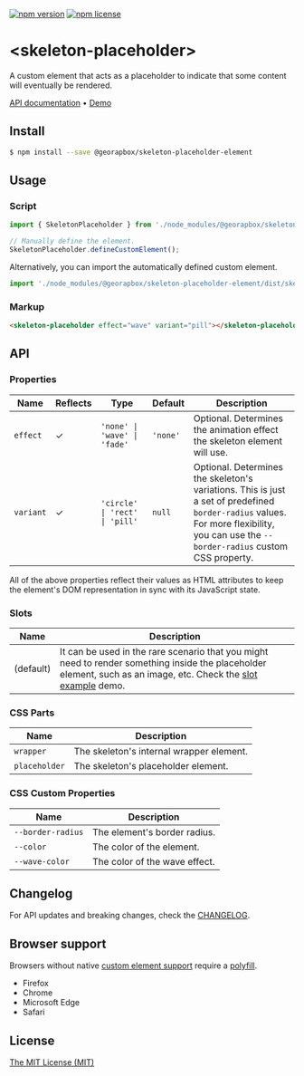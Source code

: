 [![npm version](https://img.shields.io/npm/v/@georapbox/skeleton-placeholder-element.svg)](https://www.npmjs.com/package/@georapbox/skeleton-placeholder-element)
[![npm license](https://img.shields.io/npm/l/@georapbox/skeleton-placeholder-element.svg)](https://www.npmjs.com/package/@georapbox/skeleton-placeholder-element)

[demo]: https://georapbox.github.io/skeleton-placeholder-element/
[support]: https://caniuse.com/#feat=custom-elementsv1
[polyfill]: https://github.com/webcomponents/polyfills/tree/master/packages/custom-elements
[license]: https://georapbox.mit-license.org/@2022
[changelog]: https://github.com/georapbox/skeleton-placeholder-element/blob/main/CHANGELOG.md

# &lt;skeleton-placeholder&gt;

A custom element that acts as a placeholder to indicate that some content will eventually be rendered.

[API documentation](#api) &bull; [Demo][demo]

## Install

```sh
$ npm install --save @georapbox/skeleton-placeholder-element
```

## Usage

### Script

```js
import { SkeletonPlaceholder } from './node_modules/@georapbox/skeleton-placeholder-element/dist/skeleton-placeholder.js';

// Manually define the element.
SkeletonPlaceholder.defineCustomElement();
```

Alternatively, you can import the automatically defined custom element.

```js
import './node_modules/@georapbox/skeleton-placeholder-element/dist/skeleton-placeholder-defined.js';
```

### Markup

```html
<skeleton-placeholder effect="wave" variant="pill"></skeleton-placeholder>
```

## API

### Properties
| Name | Reflects | Type | Default | Description |
| ---- | -------- | ---- | ------- | ----------- |
| `effect` | ✓ | `'none' \| 'wave' \| 'fade'` | `'none'` | Optional. Determines the animation effect the skeleton element will use. |
| `variant` | ✓ | `'circle' \| 'rect' \| 'pill'` | `null` | Optional. Determines the skeleton's variations. This is just a set of predefined `border-radius` values. For more flexibility, you can use the `--border-radius` custom CSS property. |

All of the above properties reflect their values as HTML attributes to keep the element's DOM representation in sync with its JavaScript state.

### Slots

| Name | Description |
| ---- | ----------- |
| (default) | It can be used in the rare scenario that you might need to render something inside the placeholder element, such as an image, etc. Check the [slot example]( https://georapbox.github.io/skeleton-placeholder-element/#slot-example) demo. |

### CSS Parts

| Name | Description |
| ---- | ----------- |
| `wrapper` | The skeleton's internal wrapper element. |
| `placeholder` | The skeleton's placeholder element. |

### CSS Custom Properties

| Name | Description |
| ---- | ----------- |
| `--border-radius` | The element's border radius. |
| `--color` | The color of the element. |
| `--wave-color` | The color of the wave effect. |


## Changelog

For API updates and breaking changes, check the [CHANGELOG][changelog].

## Browser support

Browsers without native [custom element support][support] require a [polyfill][polyfill].

- Firefox
- Chrome
- Microsoft Edge
- Safari

## License

[The MIT License (MIT)][license]
